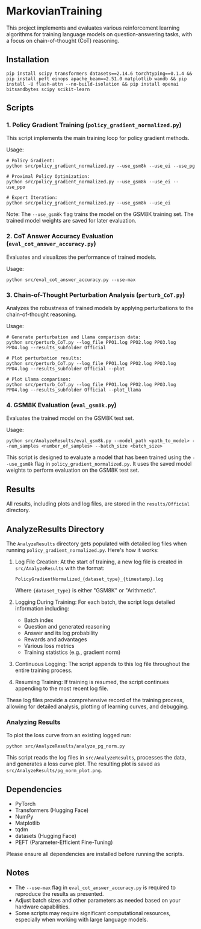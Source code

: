 # MarkovianTraining 

This project implements and evaluates various reinforcement learning algorithms for training language models on question-answering tasks, with a focus on chain-of-thought (CoT) reasoning.

## Installation
```
pip install scipy transformers datasets==2.14.6 torchtyping==0.1.4 && pip install peft einops apache_beam==2.51.0 matplotlib wandb && pip install -U flash-attn --no-build-isolation && pip install openai bitsandbytes scipy scikit-learn 
```

## Scripts

### 1. Policy Gradient Training (`policy_gradient_normalized.py`)

This script implements the main training loop for policy gradient methods.

Usage:
```
# Policy Gradient:
python src/policy_gradient_normalized.py --use_gsm8k --use_ei --use_pg

# Proximal Policy Optimization:
python src/policy_gradient_normalized.py --use_gsm8k --use_ei --use_ppo

# Expert Iteration:
python src/policy_gradient_normalized.py --use_gsm8k --use_ei
```

Note: The `--use_gsm8k` flag trains the model on the GSM8K training set. The trained model weights are saved for later evaluation.

### 2. CoT Answer Accuracy Evaluation (`eval_cot_answer_accuracy.py`)

Evaluates and visualizes the performance of trained models.

Usage:
```
python src/eval_cot_answer_accuracy.py --use-max
```

### 3. Chain-of-Thought Perturbation Analysis (`perturb_CoT.py`)

Analyzes the robustness of trained models by applying perturbations to the chain-of-thought reasoning.

Usage:
```
# Generate perturbation and Llama comparison data:
python src/perturb_CoT.py --log_file PPO1.log PPO2.log PPO3.log PPO4.log --results_subfolder Official

# Plot perturbation results:
python src/perturb_CoT.py --log_file PPO1.log PPO2.log PPO3.log PPO4.log --results_subfolder Official --plot

# Plot Llama comparison:
python src/perturb_CoT.py --log_file PPO1.log PPO2.log PPO3.log PPO4.log --results_subfolder Official --plot_llama
```

### 4. GSM8K Evaluation (`eval_gsm8k.py`)

Evaluates the trained model on the GSM8K test set.

Usage:
```
python src/AnalyzeResults/eval_gsm8k.py --model_path <path_to_model> --num_samples <number_of_samples> --batch_size <batch_size>
```

This script is designed to evaluate a model that has been trained using the `--use_gsm8k` flag in `policy_gradient_normalized.py`. It uses the saved model weights to perform evaluation on the GSM8K test set.

## Results

All results, including plots and log files, are stored in the `results/Official` directory.

## AnalyzeResults Directory

The `AnalyzeResults` directory gets populated with detailed log files when running `policy_gradient_normalized.py`. Here's how it works:

1. Log File Creation: At the start of training, a new log file is created in `src/AnalyzeResults` with the format:
   ```
   PolicyGradientNormalized_{dataset_type}_{timestamp}.log
   ```
   Where `{dataset_type}` is either "GSM8K" or "Arithmetic".

2. Logging During Training: For each batch, the script logs detailed information including:
   - Batch index
   - Question and generated reasoning
   - Answer and its log probability
   - Rewards and advantages
   - Various loss metrics
   - Training statistics (e.g., gradient norm)

3. Continuous Logging: The script appends to this log file throughout the entire training process.

4. Resuming Training: If training is resumed, the script continues appending to the most recent log file.

These log files provide a comprehensive record of the training process, allowing for detailed analysis, plotting of learning curves, and debugging.

### Analyzing Results

To plot the loss curve from an existing logged run:

```
python src/AnalyzeResults/analyze_pg_norm.py
```

This script reads the log files in `src/AnalyzeResults`, processes the data, and generates a loss curve plot. The resulting plot is saved as `src/AnalyzeResults/pg_norm_plot.png`.

## Dependencies

- PyTorch
- Transformers (Hugging Face)
- NumPy
- Matplotlib
- tqdm
- datasets (Hugging Face)
- PEFT (Parameter-Efficient Fine-Tuning)

Please ensure all dependencies are installed before running the scripts.

## Notes

- The `--use-max` flag in `eval_cot_answer_accuracy.py` is required to reproduce the results as presented.
- Adjust batch sizes and other parameters as needed based on your hardware capabilities.
- Some scripts may require significant computational resources, especially when working with large language models.